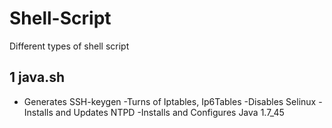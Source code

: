
# Shell-Script
Different types of shell script

## 1 java.sh
- Generates SSH-keygen
-Turns of Iptables, Ip6Tables
-Disables Selinux
-Installs and Updates NTPD
-Installs and Configures Java 1.7_45
